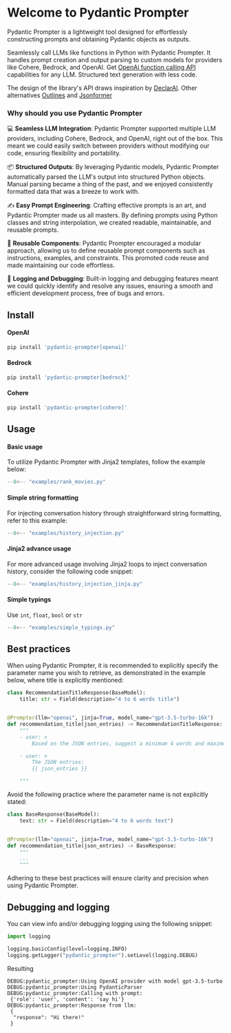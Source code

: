 # Welcome to Pydantic Prompter

Pydantic Prompter is a lightweight tool designed for effortlessly constructing prompts and obtaining Pydantic objects as outputs.


Seamlessly call LLMs like functions in Python with Pydantic Prompter. 
It handles prompt creation and output parsing to custom models for providers like Cohere, 
Bedrock, and OpenAI. Get [OpenAi function calling API](https://platform.openai.com/docs/guides/gpt/function-calling) capabilities for any LLM. 
Structured text generation with less code.

The design of the library's API draws inspiration by [DeclarAI](https://github.com/vendi-ai/declarai).
Other alternatives [Outlines](https://github.com/outlines-dev/outlines) and [Jsonformer](https://github.com/1rgs/jsonformer)

### Why should you use Pydantic Prompter
💻 **Seamless LLM Integration**: Pydantic Prompter supported multiple LLM providers, including Cohere, Bedrock, and OpenAI, right out of the box. This meant we could easily switch between providers without modifying our code, ensuring flexibility and portability.

📦 **Structured Outputs**: By leveraging Pydantic models, Pydantic Prompter automatically parsed the LLM's output into structured Python objects. Manual parsing became a thing of the past, and we enjoyed consistently formatted data that was a breeze to work with.

✍️ **Easy Prompt Engineering**: Crafting effective prompts is an art, and Pydantic Prompter made us all masters. By defining prompts using Python classes and string interpolation, we created readable, maintainable, and reusable prompts.

🔧 **Reusable Components**: Pydantic Prompter encouraged a modular approach, allowing us to define reusable prompt components such as instructions, examples, and constraints. This promoted code reuse and made maintaining our code effortless.

🐛 **Logging and Debugging**: Built-in logging and debugging features meant we could quickly identify and resolve any issues, ensuring a smooth and efficient development process, free of bugs and errors.


## Install
#### OpenAI
```python
pip install 'pydantic-prompter[openai]'
```

#### Bedrock
```python
pip install 'pydantic-prompter[bedrock]'
```

#### Cohere
```python
pip install 'pydantic-prompter[cohere]'
```



## Usage
#### Basic usage
To utilize Pydantic Prompter with Jinja2 templates, follow the example below:

```py
--8<-- "examples/rank_movies.py"
```
#### Simple string formatting
For injecting conversation history through straightforward string formatting, refer to this example:

```py
--8<-- "examples/history_injection.py"
```
#### Jinja2 advance usage
For more advanced usage involving Jinja2 loops to inject conversation history, consider the following code snippet:

```py hl_lines="13-15"
--8<-- "examples/history_injection_jinja.py"
```

#### Simple typings
Use `int`, `float`, `bool` or `str`
```py hl_lines="11"
--8<-- "examples/simple_typings.py"
```

## Best practices

When using Pydantic Prompter, it is recommended to explicitly specify the parameter name you wish to retrieve, as demonstrated in the example below, where title is explicitly mentioned:

```py hl_lines="2"
class RecommendationTitleResponse(BaseModel):
    title: str = Field(description="4 to 6 words title")


@Prompter(llm="openai", jinja=True, model_name="gpt-3.5-turbo-16k")
def recommendation_title(json_entries) -> RecommendationTitleResponse:
    """
    - user: >
        Based on the JSON entries, suggest a minimum 4 words and maximum 6 words title

    - user: >
        The JSON entries:
        {{ json_entries }}

    """

```
Avoid the following practice where the parameter name is not explicitly stated:


```py hl_lines="2"
class BaseResponse(BaseModel):
    text: str = Field(description="4 to 6 words text")


@Prompter(llm="openai", jinja=True, model_name="gpt-3.5-turbo-16k")
def recommendation_title(json_entries) -> BaseResponse:
    """
    ...
    """

```
Adhering to these best practices will ensure clarity and precision when using Pydantic Prompter.

## Debugging and logging

You can view info and/or debugging logging using the following snippet:

```py
import logging

logging.basicConfig(level=logging.INFO)
logging.getLogger("pydantic_prompter").setLevel(logging.DEBUG)
```
Resulting
```console
DEBUG:pydantic_prompter:Using OpenAI provider with model gpt-3.5-turbo
DEBUG:pydantic_prompter:Using PydanticParser
DEBUG:pydantic_prompter:Calling with prompt: 
 {'role': 'user', 'content': 'say hi'}
DEBUG:pydantic_prompter:Response from llm: 
 {
  "response": "Hi there!"
 }
```

